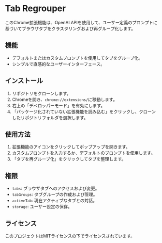 # Tab Regrouper

このChrome拡張機能は、OpenAI APIを使用して、ユーザー定義のプロンプトに基づいてブラウザタブをクラスタリングおよび再グループ化します。

## 機能

- デフォルトまたはカスタムプロンプトを使用してタブをグループ化。
- シンプルで直感的なユーザーインターフェース。

## インストール

1. リポジトリをクローンします。
2. Chromeを開き、`chrome://extensions/`に移動します。
3. 右上の「デベロッパーモード」を有効にします。
4. 「パッケージ化されていない拡張機能を読み込む」をクリックし、クローンしたリポジトリフォルダを選択します。

## 使用方法

1. 拡張機能のアイコンをクリックしてポップアップを開きます。
2. カスタムプロンプトを入力するか、デフォルトのプロンプトを使用します。
3. 「タブを再グループ化」をクリックしてタブを整理します。

## 権限

- `tabs`: ブラウザタブへのアクセスおよび変更。
- `tabGroups`: タブグループの作成および管理。
- `activeTab`: 現在アクティブなタブとの対話。
- `storage`: ユーザー設定の保存。

## ライセンス

このプロジェクトはMITライセンスの下でライセンスされています。
